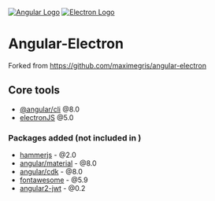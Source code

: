 [![Angular Logo](https://www.vectorlogo.zone/logos/angular/angular-icon.svg)](https://angular.io/) [![Electron Logo](https://www.vectorlogo.zone/logos/electronjs/electronjs-icon.svg)](https://electronjs.org/)

# Angular-Electron

Forked from https://github.com/maximegris/angular-electron 

## Core tools

- [@angular/cli](https://angular.io) @8.0
- [electronJS](https://electronjs.org/) @5.0

### Packages added (not included in )

- [hammerjs](http://hammerjs.github.io/) - @2.0
- [angular/material](https://material.angular.io) - @8.0
- [angular/cdk](https://material.angular.io) - @8.0
- [fontawesome](https://fontawesome.com) - @5.9 
- [angular2-jwt](https://github.com/auth0/angular2-jwt) - @0.2
 


